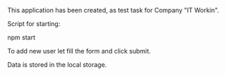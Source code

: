 This application has been created, as test task for Company "IT Workin".

Script for starting:

npm start

To add new user let fill the form and click submit.

Data is stored in the local storage.